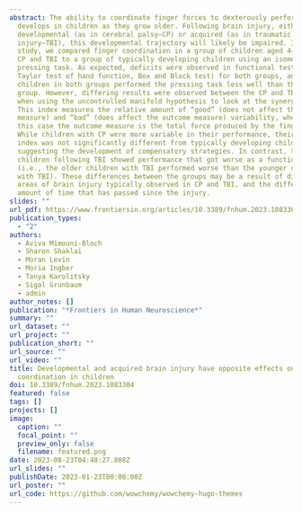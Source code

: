 ```yaml
---
abstract: The ability to coordinate finger forces to dexterously perform tasks
  develops in children as they grow older. Following brain injury, either
  developmental (as in cerebral palsy–CP) or acquired (as in traumatic brain
  injury—TBI), this developmental trajectory will likely be impaired. In this
  study, we compared finger coordination in a group of children aged 4–12 with
  CP and TBI to a group of typically developing children using an isometric
  pressing task. As expected, deficits were observed in functional tests (Jebsen
  Taylor test of hand function, Box and Block test) for both groups, and
  children in both groups performed the pressing task less well than the control
  group. However, differing results were observed between the CP and TBI groups
  when using the uncontrolled manifold hypothesis to look at the synergy index.
  This index measures the relative amount of “good” (does not affect the outcome
  measure) and “bad” (does affect the outcome measure) variability, where in
  this case the outcome measure is the total force produced by the fingers.
  While children with CP were more variable in their performance, their synergy
  index was not significantly different from typically developing children,
  suggesting the development of compensatory strategies. In contrast, the
  children following TBI showed performance that got worse as a function of age
  (i.e., the older children with TBI performed worse than the younger children
  with TBI). These differences between the groups may be a result of different
  areas of brain injury typically observed in CP and TBI, and the different
  amount of time that has passed since the injury.
slides: ""
url_pdf: https://www.frontiersin.org/articles/10.3389/fnhum.2023.1083304
publication_types:
  - "2"
authors:
  - Aviva Mimouni-Bloch
  - Sharon Shaklai
  - Moran Levin
  - Moria Ingber
  - Tanya Karolitsky
  - Sigal Grunbaum
  - admin
author_notes: []
publication: "*Frontiers in Human Neuroscience*"
summary: ""
url_dataset: ""
url_project: ""
publication_short: ""
url_source: ""
url_video: ""
title: Developmental and acquired brain injury have opposite effects on finger
  coordination in children
doi: 10.3389/fnhum.2023.1083304
featured: false
tags: []
projects: []
image:
  caption: ""
  focal_point: ""
  preview_only: false
  filename: featured.png
date: 2023-08-23T04:48:27.808Z
url_slides: ""
publishDate: 2023-01-23T00:00:00Z
url_poster: ""
url_code: https://github.com/wowchemy/wowchemy-hugo-themes
---
```


